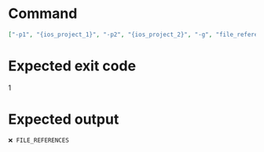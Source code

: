 # Command
```json
["-p1", "{ios_project_1}", "-p2", "{ios_project_2}", "-g", "file_references", "-f", "console"]
```

# Expected exit code
1

# Expected output
```
❌ FILE_REFERENCES


```
